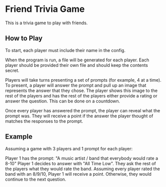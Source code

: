 # Friend Trivia Game

This is a trivia game to play with friends.

## How to Play

To start, each player must include their name in the config.

When the program is run, a file will be generated for each player.
Each player should be provided their own file and should keep the contents
secret.

Players will take turns presenting a set of prompts (for example, 4 at a time). To 
present, a player will answer the prompt and pull up an image that represents the
answer that they chose. The player shows this image to the rest of the players and
has the rest of the players either provide a rating or answer the question. This
can be done on a countdown.

Once every player has answered the prompt, the player can reveal what the prompt
was. They will receive a point if the answer the player thought of matches the responses
to the prompt.

## Example

Assuming a game with 3 players and 1 prompt for each player:

Player 1 has the prompt: "A music artist / band that everybody would rate a 8-10"
Player 1 decides to answer with "All Time Low". They ask the rest of the players what they would rate the band.
Assuming every player rated the band with an 8/9/10, Player 1 will receive a point. Otherwise, they would continue to the 
next question.

